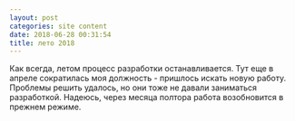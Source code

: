 ```yaml
---
layout: post
categories: site content
date: 2018-06-28 00:31:54
title: лето 2018
---
```

Как всегда, летом процесс разработки останавливается. Тут еще в апреле сократилась моя 
должность - пришлось искать новую работу. Проблемы решить удалось, но они тоже не давали 
заниматься разработкой. Надеюсь, через месяца полтора работа возобновится в прежнем 
режиме.


